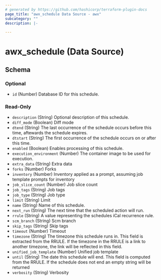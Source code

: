 ```yaml
---
# generated by https://github.com/hashicorp/terraform-plugin-docs
page_title: "awx_schedule Data Source - awx"
subcategory: ""
description: |-
  
---
```


# awx_schedule (Data Source)





<!-- schema generated by tfplugindocs -->
## Schema

### Optional

- `id` (Number) Database ID for this schedule.

### Read-Only

- `description` (String) Optional description of this schedule.
- `diff_mode` (Boolean) Diff mode
- `dtend` (String) The last occurrence of the schedule occurs before this time, aftewards the schedule expires.
- `dtstart` (String) The first occurrence of the schedule occurs on or after this time.
- `enabled` (Boolean) Enables processing of this schedule.
- `execution_environment` (Number) The container image to be used for execution.
- `extra_data` (String) Extra data
- `forks` (Number) Forks
- `inventory` (Number) Inventory applied as a prompt, assuming job template prompts for inventory
- `job_slice_count` (Number) Job slice count
- `job_tags` (String) Job tags
- `job_type` (String) Job type
- `limit` (String) Limit
- `name` (String) Name of this schedule.
- `next_run` (String) The next time that the scheduled action will run.
- `rrule` (String) A value representing the schedules iCal recurrence rule.
- `scm_branch` (String) Scm branch
- `skip_tags` (String) Skip tags
- `timeout` (Number) Timeout
- `timezone` (String) The timezone this schedule runs in. This field is extracted from the RRULE. If the timezone in the RRULE is a link to another timezone, the link will be reflected in this field.
- `unified_job_template` (Number) Unified job template
- `until` (String) The date this schedule will end. This field is computed from the RRULE. If the schedule does not end an empty string will be returned
- `verbosity` (String) Verbosity
